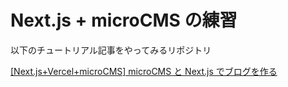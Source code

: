 # Next.js + microCMS の練習

以下のチュートリアル記事をやってみるリポジトリ

[[Next.js+Vercel+microCMS] microCMS と Next.js でブログを作る](https://dev.classmethod.jp/articles/vercel-microcms-nextjs-blog/)
